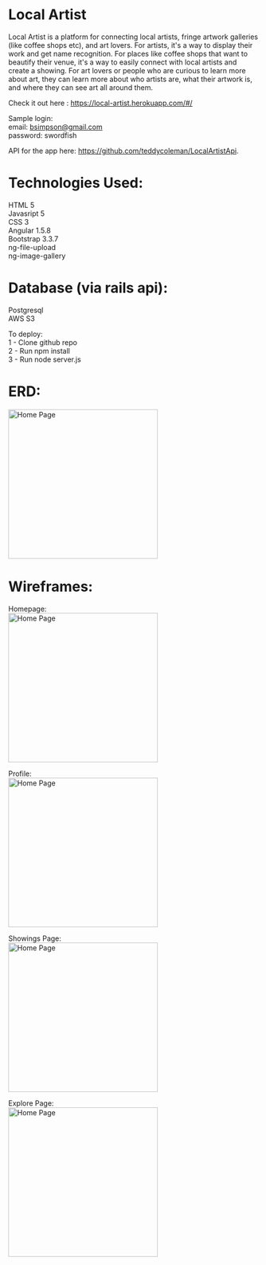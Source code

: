 # Local Artist

Local Artist is a platform for connecting local artists, fringe artwork galleries (like coffee shops etc), and art lovers.
For artists, it's a way to display their work and get name recognition.  For places like coffee shops that want 
to beautify their venue, it's a way to easily connect with local artists and create a showing.  For art lovers or people who
are curious to learn more about art, they can learn more about who artists are, what their artwork is, and where they can
see art all around them.  

Check it out here : https://local-artist.herokuapp.com/#/ 

Sample login: <br>
email: bsimpson@gmail.com <br> 
password: swordfish

API for the app here: https://github.com/teddycoleman/LocalArtistApi.

# Technologies Used: <br>
HTML 5 <br>
Javasript 5 <br>
CSS 3<br>
Angular 1.5.8 <br>
Bootstrap 3.3.7 <br>
ng-file-upload <br>
ng-image-gallery

# Database (via rails api):<br>
Postgresql <br>
AWS S3 

To deploy:<br>
1 - Clone github repo <br>
2 - Run npm install <br>
3 - Run node server.js

# ERD: 

<img src="http://i.imgur.com/fu7V4ax.png" height="300px" alt="Home Page">

# Wireframes: 

Homepage: <br>
<img src="http://imgur.com/ZwU8RfV.png" height="300px" alt="Home Page">

Profile: <br>
<img src="http://imgur.com/nIjER2y.png" height="300px" alt="Home Page">

Showings Page: <br>
<img src="http://imgur.com/egl3iWZ.png" height="300px" alt="Home Page">

Explore Page: <br>
<img src="http://imgur.com/5kNIdp3.png" height="300px" alt="Home Page">
